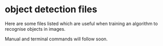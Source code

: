 # object detection files
Here are some files listed which are useful when training an algorithm to recognise objects in images.

Manual and terminal commands will follow soon.
